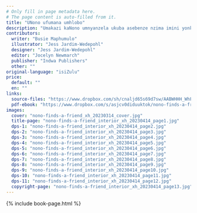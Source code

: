 ```yaml
---
# Only fill in page metadata here.
# The page content is auto-filled from it.
title: "UNono ufumana umhlobo"
description: "Umakazi kaNono umnyanzela ukuba asebenze nzima imini yonke. Ngenye imini uNono udibana intombazanana encinci ethembisa ukumncedisa."
contributors:
  writer: "Busie Maphumulo"
  illustrator: "Jess Jardim-Wedepohl"
  designer: "Jess Jardim-Wedepohl"
  editor: "Jocelyn Newmarch"
  publisher: "Indwa Publishers"
  other: ""
original-language: "isiZulu"
price:
  default: ""
  en: ""
links:
  source-files: "https://www.dropbox.com/sh/cnaljd65s69d7sw/AABWHHH_WhFrR4D5g3T_GgApa?dl=0"
  pdf-ebook: "https://www.dropbox.com/s/asjcv0diduuktok/nono-finds-a-friend_xh_20230414.pdf?dl=0"
images:
  cover: "nono-finds-a-friend_xh_20230314_cover.jpg"
  title-page: "nono-finds-a-friend_interior_xh_20230414_page1.jpg"
  dps-1: "nono-finds-a-friend_interior_xh_20230414_page2.jpg"
  dps-2: "nono-finds-a-friend_interior_xh_20230414_page3.jpg"
  dps-3: "nono-finds-a-friend_interior_xh_20230414_page4.jpg"
  dps-4: "nono-finds-a-friend_interior_xh_20230414_page5.jpg"
  dps-5: "nono-finds-a-friend_interior_xh_20230414_page6.jpg"
  dps-6: "nono-finds-a-friend_interior_xh_20230414_page7.jpg"
  dps-7: "nono-finds-a-friend_interior_xh_20230414_page8.jpg"
  dps-8: "nono-finds-a-friend_interior_xh_20230414_page9.jpg"
  dps-9: "nono-finds-a-friend_interior_xh_20230414_page10.jpg"
  dps-10: "nono-finds-a-friend_interior_xh_20230414_page11.jpg"
  dps-11: "nono-finds-a-friend_interior_xh_20230414_page12.jpg"
  copyright-page: "nono-finds-a-friend_interior_xh_20230414_page13.jpg"
---
```


{% include book-page.html %}



